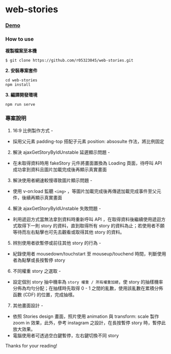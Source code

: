 # web-stories

### [Demo](https://r05323045.github.io/web-stories/)

### How to use

**複製檔案至本機**
```
$ git clone https://github.com/r05323045/web-stories.git
```
**2. 安裝專案套件**
```
cd web-stories
npm install
```
**3. 編譯開發環境**
```
npm run serve
```

### 專案說明

1. 16:9 比例製作方式 -
  - 採用父元素 padding-top 搭配子元素 position: absosulte 作法，將比例固定
2. 解決 ajaxGetStoryByIdUnstable 延遲顯示問題 - 
  - 在未取得資料時用 fakeStory 元件將畫面置換為 Loading 頁面，待呼叫 API 成功拿到資料且圖片加載完成後再顯示真實畫面
3. 解決使用者網速較慢導致圖片顯示問題 - 
  - 使用 v-on:load 監聽 `<img>` ，等圖片加載完成後再傳遞加載完成事件至父元件，後續再顯示真實畫面
4. 解決 ajaxGetStoryByIdUnstable 失敗問題 - 
  - 利用遞迴方式當無法拿到資料時重新呼叫 API ，在取得資料後繼續使用遞迴方式取得下一則 story 的資料，直到取得所有 story 的資料為止；若使用者不願等待而左右點擊也可先去觀看或取得其他 story 的資料。
5. 辨別使用者欲暫停或前往其他 story 的行為 -
  - 紀錄使用者 mousedown/touchstart 至 mouseup/touchend 時間，判斷使用者為點擊或長按暫停 story
6. 不同權重 story 之選取 -
  - 設定個別 story 抽中機率為 `story 權重 / 所有權重加總`，使 story 的抽樣機率分佈為均勻分配；在抽樣時先取得 0 - 1 之間的亂數，使用該亂數在累積分佈函數 (CDF) 的位置，完成抽樣。
7. 其他畫面設計 - 
  - 依照 Stories design 畫面，照片使用 animation 與 transform: scale 製作 zoom in 效果，此外，參考 instagram 之設計，在長按暫停 story 時，暫停此放大效果。
  - 電腦使用者可透過空白鍵暫停，左右鍵切換不同 story

Thanks for your reading!

